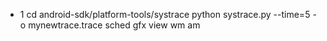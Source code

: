 * 1 cd android-sdk/platform-tools/systrace
python systrace.py --time=5 -o mynewtrace.trace sched gfx view wm am

